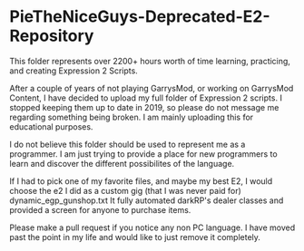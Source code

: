 # PieTheNiceGuys-Deprecated-E2-Repository
This folder represents over 2200+ hours worth of time learning, practicing, and creating Expression 2 Scripts.

After a couple of years of not playing GarrysMod, or working on GarrysMod Content, I have decided to upload my full folder of Expression 2 scripts. I stopped keeping them up to date in 2019, so please do not message me regarding something being broken. I am mainly uploading this for educational purposes.

I do not believe this folder should be used to represent me as a programmer. I am just trying to provide a place for new programmers to learn and discover the different possibilites of the language.

If I had to pick one of my favorite files, and maybe my best E2, I would choose the e2 I did as a custom gig (that I was never paid for) dynamic_egp_gunshop.txt
It fully automated darkRP's dealer classes and provided a screen for anyone to purchase items. 

Please make a pull request if you notice any non PC language. I have moved past the point in my life and would like to just remove it completely.
